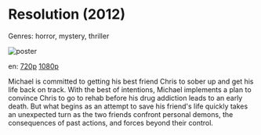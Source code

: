 # Resolution (2012)

Genres: horror, mystery, thriller

![poster](http://image.tmdb.org/t/p/w500/3aSPNKARW911kNiX9fmmwMG3bWH.jpg)

en:
  [720p](magnet:?xt=urn:btih:D691E7C8D139ACFC96192E7B0FC4A6E352AD4CE4&tr=udp://glotorrents.pw:6969/announce&tr=udp://tracker.opentrackr.org:1337/announce&tr=udp://torrent.gresille.org:80/announce&tr=udp://tracker.openbittorrent.com:80&tr=udp://tracker.coppersurfer.tk:6969&tr=udp://tracker.leechers-paradise.org:6969&tr=udp://p4p.arenabg.ch:1337&tr=udp://tracker.internetwarriors.net:1337)
  [1080p](magnet:?xt=urn:btih:BC196D4A00F1CC0B4287672A45E721D103688FAA&tr=udp://glotorrents.pw:6969/announce&tr=udp://tracker.opentrackr.org:1337/announce&tr=udp://torrent.gresille.org:80/announce&tr=udp://tracker.openbittorrent.com:80&tr=udp://tracker.coppersurfer.tk:6969&tr=udp://tracker.leechers-paradise.org:6969&tr=udp://p4p.arenabg.ch:1337&tr=udp://tracker.internetwarriors.net:1337)
  


Michael is committed to getting his best friend Chris to sober up and get his life back on track. With the best of intentions, Michael implements a plan to convince Chris to go to rehab before his drug addiction leads to an early death. But what begins as an attempt to save his friend's life quickly takes an unexpected turn as the two friends confront personal demons, the consequences of past actions, and forces beyond their control.
